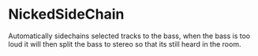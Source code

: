 # NickedSideChain
Automatically sidechains selected tracks to the bass, when the bass is too loud it will then split the bass to stereo so that its still heard in the room.
